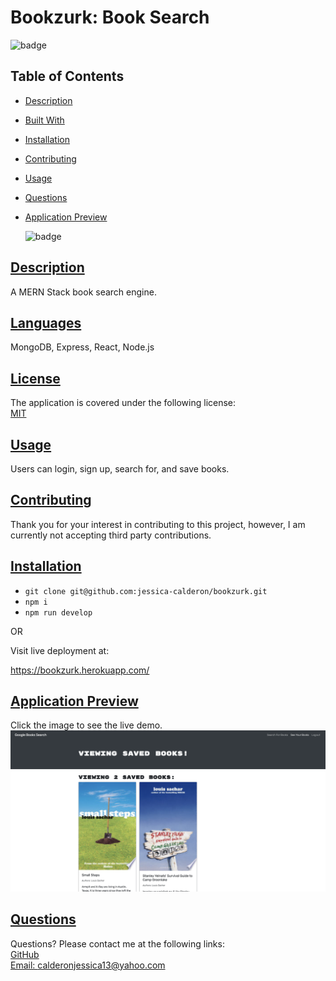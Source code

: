# Bookzurk: Book Search

![badge](https://img.shields.io/badge/Made%20with%20%E2%99%A5%20by%20-Jessica%20E.%20Calderon-blueviolet)

## Table of Contents

- [Description](#description)
- [Built With](#languages)
- [Installation](#installation)
- [Contributing](#contributing)
- [Usage](#usage)
- [Questions](#questions)
- [Application Preview](#application-preview)

  ![badge](https://img.shields.io/badge/license-MIT-blue)

## [Description](#table-of-contents)

A MERN Stack book search engine.

## [Languages](#table-of-contents)

MongoDB, Express, React, Node.js

## [License](#table-of-contents)

The application is covered under the following license: <br>
[MIT](https://choosealicense.com/licenses/MIT)

## [Usage](#table-of-contents)

Users can login, sign up, search for, and save books.

## [Contributing](#table-of-contents)

Thank you for your interest in contributing to this project, however, I am currently not accepting third party contributions.

## [Installation](#table-of-contents)

* `git clone git@github.com:jessica-calderon/bookzurk.git`
* `npm i`
* `npm run develop`

OR 

Visit live deployment at:

https://bookzurk.herokuapp.com/ 

## [Application Preview](#table-of-contents)

Click the image to see the live demo.
<a href='https://bookzurk.herokuapp.com/' alt='preview'><img src='./assets/img/preview.png'></a>

## [Questions](#table-of-contents)

Questions? Please contact me at the following links: <br>
[GitHub](https://github.com/jessica-calderon) <br>
[Email: calderonjessica13@yahoo.com](mailto:calderonjessica13@yahoo.com)
